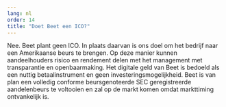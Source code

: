 ```yaml
---
lang: nl
order: 14
title: "Doet Beet een ICO?"
---
```


Nee. Beet plant geen ICO. In plaats daarvan is ons doel om het bedrijf naar een Amerikaanse beurs te brengen. Op deze manier kunnen aandeelhouders risico en rendement delen met het management met transparantie en openbaarmaking. Het digitale geld van Beet is bedoeld als een nuttig betaalinstrument en geen investeringsmogelijkheid. Beet is van plan een volledig conforme beursgenoteerde SEC geregistreerde aandelenbeurs te voltooien en zal op de markt komen omdat markttiming ontvankelijk is.
